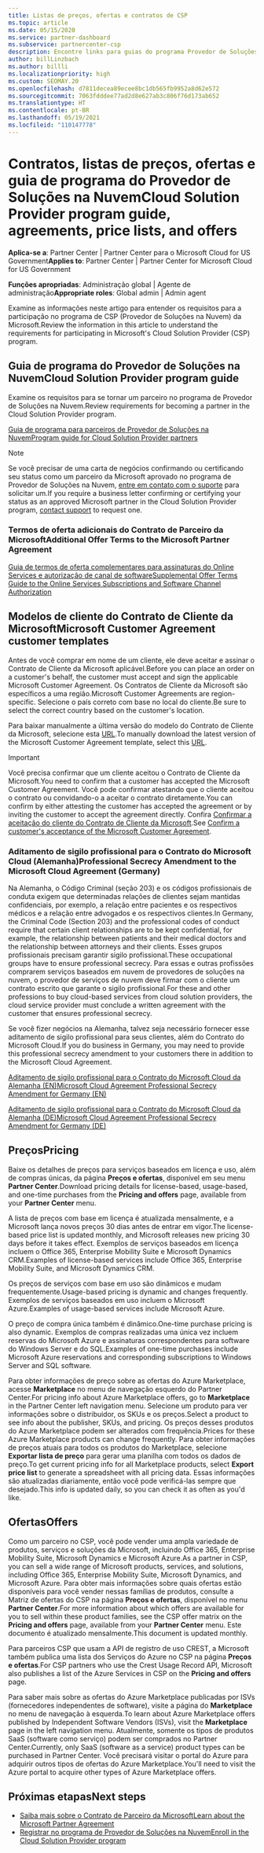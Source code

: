 ```yaml
---
title: Listas de preços, ofertas e contratos de CSP
ms.topic: article
ms.date: 05/15/2020
ms.service: partner-dashboard
ms.subservice: partnercenter-csp
description: Encontre links para guias do programa Provedor de Soluções na Nuvem, contratos de parceiros, contratos de clientes, listas de preços e ofertas.
author: billLinzbach
ms.author: billli
ms.localizationpriority: high
ms.custom: SEOMAY.20
ms.openlocfilehash: d7811decea89ecee8bc1db565fb9952a8d62e572
ms.sourcegitcommit: 7063fdddee77ad2d8e627ab3c806f76d173ab652
ms.translationtype: HT
ms.contentlocale: pt-BR
ms.lasthandoff: 05/19/2021
ms.locfileid: "110147778"
---
```

# <a name="cloud-solution-provider-program-guide-agreements-price-lists-and-offers"></a><span data-ttu-id="195df-103">Contratos, listas de preços, ofertas e guia de programa do Provedor de Soluções na Nuvem</span><span class="sxs-lookup"><span data-stu-id="195df-103">Cloud Solution Provider program guide, agreements, price lists, and offers</span></span>

<span data-ttu-id="195df-104">**Aplica-se a**: Partner Center | Partner Center para o Microsoft Cloud for US Government</span><span class="sxs-lookup"><span data-stu-id="195df-104">**Applies to**: Partner Center | Partner Center for Microsoft Cloud for US Government</span></span>

<span data-ttu-id="195df-105">**Funções apropriadas**: Administração global | Agente de administração</span><span class="sxs-lookup"><span data-stu-id="195df-105">**Appropriate roles**: Global admin | Admin agent</span></span>

<span data-ttu-id="195df-106">Examine as informações neste artigo para entender os requisitos para a participação no programa de CSP (Provedor de Soluções na Nuvem) da Microsoft.</span><span class="sxs-lookup"><span data-stu-id="195df-106">Review the information in this article to understand the requirements for participating in Microsoft's Cloud Solution Provider (CSP) program.</span></span>

## <a name="cloud-solution-provider-program-guide"></a><span data-ttu-id="195df-107">Guia de programa do Provedor de Soluções na Nuvem</span><span class="sxs-lookup"><span data-stu-id="195df-107">Cloud Solution Provider program guide</span></span>

<span data-ttu-id="195df-108">Examine os requisitos para se tornar um parceiro no programa de Provedor de Soluções na Nuvem.</span><span class="sxs-lookup"><span data-stu-id="195df-108">Review requirements for becoming a partner in the Cloud Solution Provider program.</span></span>

[<span data-ttu-id="195df-109">Guia de programa para parceiros de Provedor de Soluções na Nuvem</span><span class="sxs-lookup"><span data-stu-id="195df-109">Program guide for Cloud Solution Provider partners</span></span>](https://go.microsoft.com/fwlink/p/?LinkId=617100)

>[!Note]
><span data-ttu-id="195df-110">Se você precisar de uma carta de negócios confirmando ou certificando seu status como um parceiro da Microsoft aprovado no programa de Provedor de Soluções na Nuvem, [entre em contato com o suporte](https://partner.microsoft.com/pcv/servicerequests/create) para solicitar um.</span><span class="sxs-lookup"><span data-stu-id="195df-110">If you require a business letter confirming or certifying your status as an approved Microsoft partner in the Cloud Solution Provider program, [contact support](https://partner.microsoft.com/pcv/servicerequests/create) to request one.</span></span>

### <a name="additional-offer-terms-to-the-microsoft-partner-agreement"></a><span data-ttu-id="195df-111">Termos de oferta adicionais do Contrato de Parceiro da Microsoft</span><span class="sxs-lookup"><span data-stu-id="195df-111">Additional Offer Terms to the Microsoft Partner Agreement</span></span>

[<span data-ttu-id="195df-112">Guia de termos de oferta complementares para assinaturas do Online Services e autorização de canal de software</span><span class="sxs-lookup"><span data-stu-id="195df-112">Supplemental Offer Terms Guide to the Online Services Subscriptions and Software Channel Authorization</span></span>](https://query.prod.cms.rt.microsoft.com/cms/api/am/binary/RE3NOo7)

## <a name="microsoft-customer-agreement-customer-templates"></a><span data-ttu-id="195df-113">Modelos de cliente do Contrato de Cliente da Microsoft</span><span class="sxs-lookup"><span data-stu-id="195df-113">Microsoft Customer Agreement customer templates</span></span>

<span data-ttu-id="195df-114">Antes de você comprar em nome de um cliente, ele deve aceitar e assinar o Contrato de Cliente da Microsoft aplicável.</span><span class="sxs-lookup"><span data-stu-id="195df-114">Before you can place an order on a customer's behalf, the customer must accept and sign the applicable Microsoft Customer Agreement.</span></span> <span data-ttu-id="195df-115">Os Contratos de Cliente da Microsoft são específicos a uma região.</span><span class="sxs-lookup"><span data-stu-id="195df-115">Microsoft Customer Agreements are region-specific.</span></span> <span data-ttu-id="195df-116">Selecione o país correto com base no local do cliente.</span><span class="sxs-lookup"><span data-stu-id="195df-116">Be sure to select the correct country based on the customer's location.</span></span>

<span data-ttu-id="195df-117">Para baixar manualmente a última versão do modelo do Contrato de Cliente da Microsoft, selecione esta [URL](https://aka.ms/customeragreement).</span><span class="sxs-lookup"><span data-stu-id="195df-117">To manually download the latest version of the Microsoft Customer Agreement template, select this [URL](https://aka.ms/customeragreement).</span></span>

>[!IMPORTANT]
><span data-ttu-id="195df-118">Você precisa confirmar que um cliente aceitou o Contrato de Cliente da Microsoft.</span><span class="sxs-lookup"><span data-stu-id="195df-118">You need to confirm that a customer has accepted the Microsoft Customer Agreement.</span></span> <span data-ttu-id="195df-119">Você pode confirmar atestando que o cliente aceitou o contrato ou convidando-o a aceitar o contrato diretamente.</span><span class="sxs-lookup"><span data-stu-id="195df-119">You can confirm by either attesting the customer has accepted the agreement or by inviting the customer to accept the agreement directly.</span></span> <span data-ttu-id="195df-120">Confira [Confirmar a aceitação do cliente do Contrato de Cliente da Microsoft](confirm-customer-agreement.md).</span><span class="sxs-lookup"><span data-stu-id="195df-120">See [Confirm a customer's acceptance of the Microsoft Customer Agreement](confirm-customer-agreement.md).</span></span>

### <a name="professional-secrecy-amendment-to-the-microsoft-cloud-agreement-germany"></a><span data-ttu-id="195df-121">Aditamento de sigilo profissional para o Contrato do Microsoft Cloud (Alemanha)</span><span class="sxs-lookup"><span data-stu-id="195df-121">Professional Secrecy Amendment to the Microsoft Cloud Agreement (Germany)</span></span>

<span data-ttu-id="195df-122">Na Alemanha, o Código Criminal (seção 203) e os códigos profissionais de conduta exigem que determinadas relações de clientes sejam mantidas confidenciais, por exemplo, a relação entre pacientes e os respectivos médicos e a relação entre advogados e os respectivos clientes.</span><span class="sxs-lookup"><span data-stu-id="195df-122">In Germany, the Criminal Code (Section 203) and the professional codes of conduct require that certain client relationships are to be kept confidential, for example, the relationship between patients and their medical doctors and the relationship between attorneys and their clients.</span></span> <span data-ttu-id="195df-123">Esses grupos profissionais precisam garantir sigilo profissional.</span><span class="sxs-lookup"><span data-stu-id="195df-123">These occupational groups have to ensure professional secrecy.</span></span> <span data-ttu-id="195df-124">Para essas e outras profissões comprarem serviços baseados em nuvem de provedores de soluções na nuvem, o provedor de serviços de nuvem deve firmar com o cliente um contrato escrito que garante o sigilo profissional.</span><span class="sxs-lookup"><span data-stu-id="195df-124">For these and other professions to buy cloud-based services from cloud solution providers, the cloud service provider must conclude a written agreement with the customer that ensures professional secrecy.</span></span>

<span data-ttu-id="195df-125">Se você fizer negócios na Alemanha, talvez seja necessário fornecer esse aditamento de sigilo profissional para seus clientes, além do Contrato do Microsoft Cloud.</span><span class="sxs-lookup"><span data-stu-id="195df-125">If you do business in Germany, you may need to provide this professional secrecy amendment to your customers there in addition to the Microsoft Cloud Agreement.</span></span>

[<span data-ttu-id="195df-126">Aditamento de sigilo profissional para o Contrato do Microsoft Cloud da Alemanha (EN)</span><span class="sxs-lookup"><span data-stu-id="195df-126">Microsoft Cloud Agreement Professional Secrecy Amendment for Germany (EN)</span></span>](https://go.microsoft.com/fwlink/?linkid=2030827&clcid=0x409)

[<span data-ttu-id="195df-127">Aditamento de sigilo profissional para o Contrato do Microsoft Cloud da Alemanha (DE)</span><span class="sxs-lookup"><span data-stu-id="195df-127">Microsoft Cloud Agreement Professional Secrecy Amendment for Germany (DE)</span></span>](https://go.microsoft.com/fwlink/?linkid=2030827&clcid=0x407)

## <a name="pricing"></a><span data-ttu-id="195df-128">Preços</span><span class="sxs-lookup"><span data-stu-id="195df-128">Pricing</span></span>

<span data-ttu-id="195df-129">Baixe os detalhes de preços para serviços baseados em licença e uso, além de compras únicas, da página **Preços e ofertas**, disponível em seu menu **Partner Center**.</span><span class="sxs-lookup"><span data-stu-id="195df-129">Download pricing details for license-based, usage-based, and one-time purchases from the **Pricing and offers** page, available from your **Partner Center** menu.</span></span>

<span data-ttu-id="195df-130">A lista de preços com base em licença é atualizada mensalmente, e a Microsoft lança novos preços 30 dias antes de entrar em vigor.</span><span class="sxs-lookup"><span data-stu-id="195df-130">The license-based price list is updated monthly, and Microsoft releases new pricing 30 days before it takes effect.</span></span> <span data-ttu-id="195df-131">Exemplos de serviços baseados em licença incluem o Office 365, Enterprise Mobility Suite e Microsoft Dynamics CRM.</span><span class="sxs-lookup"><span data-stu-id="195df-131">Examples of license-based services include Office 365, Enterprise Mobility Suite, and Microsoft Dynamics CRM.</span></span> 

<span data-ttu-id="195df-132">Os preços de serviços com base em uso são dinâmicos e mudam frequentemente.</span><span class="sxs-lookup"><span data-stu-id="195df-132">Usage-based pricing is dynamic and changes frequently.</span></span> <span data-ttu-id="195df-133">Exemplos de serviços baseados em uso incluem o Microsoft Azure.</span><span class="sxs-lookup"><span data-stu-id="195df-133">Examples of usage-based services include Microsoft Azure.</span></span>

<span data-ttu-id="195df-134">O preço de compra única também é dinâmico.</span><span class="sxs-lookup"><span data-stu-id="195df-134">One-time purchase pricing is also dynamic.</span></span> <span data-ttu-id="195df-135">Exemplos de compras realizadas uma única vez incluem reservas do Microsoft Azure e assinaturas correspondentes para software do Windows Server e do SQL.</span><span class="sxs-lookup"><span data-stu-id="195df-135">Examples of one-time purchases include Microsoft Azure reservations and corresponding subscriptions to Windows Server and SQL software.</span></span>

<span data-ttu-id="195df-136">Para obter informações de preço sobre as ofertas do Azure Marketplace, acesse **Marketplace** no menu de navegação esquerdo do Partner Center.</span><span class="sxs-lookup"><span data-stu-id="195df-136">For pricing info about Azure Marketplace offers, go to **Marketplace** in the Partner Center left navigation menu.</span></span> <span data-ttu-id="195df-137">Selecione um produto para ver informações sobre o distribuidor, os SKUs e os preços.</span><span class="sxs-lookup"><span data-stu-id="195df-137">Select a product to see info about the publisher, SKUs, and pricing.</span></span> <span data-ttu-id="195df-138">Os preços desses produtos do Azure Marketplace podem ser alterados com frequência.</span><span class="sxs-lookup"><span data-stu-id="195df-138">Prices for these Azure Marketplace products can change frequently.</span></span> <span data-ttu-id="195df-139">Para obter informações de preços atuais para todos os produtos do Marketplace, selecione **Exportar lista de preço** para gerar uma planilha com todos os dados de preço.</span><span class="sxs-lookup"><span data-stu-id="195df-139">To get current pricing info for all Marketplace products, select **Export price list** to generate a spreadsheet with all pricing data.</span></span> <span data-ttu-id="195df-140">Essas informações são atualizadas diariamente, então você pode verificá-las sempre que desejado.</span><span class="sxs-lookup"><span data-stu-id="195df-140">This info is updated daily, so you can check it as often as you'd like.</span></span>

## <a name="offers"></a><span data-ttu-id="195df-141">Ofertas</span><span class="sxs-lookup"><span data-stu-id="195df-141">Offers</span></span>

<span data-ttu-id="195df-142">Como um parceiro no CSP, você pode vender uma ampla variedade de produtos, serviços e soluções da Microsoft, incluindo Office 365, Enterprise Mobility Suite, Microsoft Dynamics e Microsoft Azure.</span><span class="sxs-lookup"><span data-stu-id="195df-142">As a partner in CSP, you can sell a wide range of Microsoft products, services, and solutions, including Office 365, Enterprise Mobility Suite, Microsoft Dynamics, and Microsoft Azure.</span></span> <span data-ttu-id="195df-143">Para obter mais informações sobre quais ofertas estão disponíveis para você vender nessas famílias de produtos, consulte a Matriz de ofertas do CSP na página **Preços e ofertas**, disponível no menu **Partner Center**.</span><span class="sxs-lookup"><span data-stu-id="195df-143">For more information about which offers are available for you to sell within these product families, see the CSP offer matrix on the **Pricing and offers** page, available from your **Partner Center** menu.</span></span> <span data-ttu-id="195df-144">Este documento é atualizado mensalmente.</span><span class="sxs-lookup"><span data-stu-id="195df-144">This document is updated monthly.</span></span>

<span data-ttu-id="195df-145">Para parceiros CSP que usam a API de registro de uso CREST, a Microsoft também publica uma lista dos Serviços do Azure no CSP na página **Preços e ofertas**.</span><span class="sxs-lookup"><span data-stu-id="195df-145">For CSP partners who use the Crest Usage Record API, Microsoft also publishes a list of the Azure Services in CSP on the **Pricing and offers** page.</span></span>

<span data-ttu-id="195df-146">Para saber mais sobre as ofertas do Azure Marketplace publicadas por ISVs (fornecedores independentes de software), visite a página do **Marketplace** no menu de navegação à esquerda.</span><span class="sxs-lookup"><span data-stu-id="195df-146">To learn about Azure Marketplace offers published by Independent Software Vendors  (ISVs), visit the **Marketplace** page in the left navigation menu.</span></span> <span data-ttu-id="195df-147">Atualmente, somente os tipos de produtos SaaS (software como serviço) podem ser comprados no Partner Center.</span><span class="sxs-lookup"><span data-stu-id="195df-147">Currently, only SaaS (software as a service) product types can be purchased in Partner Center.</span></span> <span data-ttu-id="195df-148">Você precisará visitar o portal do Azure para adquirir outros tipos de ofertas do Azure Marketplace.</span><span class="sxs-lookup"><span data-stu-id="195df-148">You'll need to visit the Azure portal to acquire other types of Azure Marketplace offers.</span></span>

## <a name="next-steps"></a><span data-ttu-id="195df-149">Próximas etapas</span><span class="sxs-lookup"><span data-stu-id="195df-149">Next steps</span></span>

- [<span data-ttu-id="195df-150">Saiba mais sobre o Contrato de Parceiro da Microsoft</span><span class="sxs-lookup"><span data-stu-id="195df-150">Learn about the Microsoft Partner Agreement</span></span>](microsoft-partner-agreement.md)
- [<span data-ttu-id="195df-151">Registrar no programa de Provedor de Soluções na Nuvem</span><span class="sxs-lookup"><span data-stu-id="195df-151">Enroll in the Cloud Solution Provider program</span></span>](enrolling-in-the-csp-program.md)
